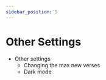 ```yaml
---
sidebar_position: 5
---
```


# Other Settings

- Other settings
  - Changing the max new verses
  - Dark mode